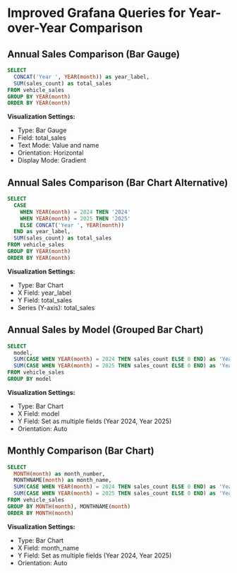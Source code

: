 # Improved Grafana Queries for Year-over-Year Comparison

## Annual Sales Comparison (Bar Gauge)
```sql
SELECT 
  CONCAT('Year ', YEAR(month)) as year_label,
  SUM(sales_count) as total_sales
FROM vehicle_sales
GROUP BY YEAR(month)
ORDER BY YEAR(month)
```

**Visualization Settings:**
- Type: Bar Gauge
- Field: total_sales
- Text Mode: Value and name
- Orientation: Horizontal
- Display Mode: Gradient

## Annual Sales Comparison (Bar Chart Alternative)
```sql
SELECT 
  CASE 
    WHEN YEAR(month) = 2024 THEN '2024'
    WHEN YEAR(month) = 2025 THEN '2025'
    ELSE CONCAT('Year ', YEAR(month))
  END as year_label,
  SUM(sales_count) as total_sales
FROM vehicle_sales
GROUP BY YEAR(month)
ORDER BY YEAR(month)
```

**Visualization Settings:**
- Type: Bar Chart
- X Field: year_label
- Y Field: total_sales
- Series (Y-axis): total_sales

## Annual Sales by Model (Grouped Bar Chart)
```sql
SELECT 
  model,
  SUM(CASE WHEN YEAR(month) = 2024 THEN sales_count ELSE 0 END) as 'Year 2024',
  SUM(CASE WHEN YEAR(month) = 2025 THEN sales_count ELSE 0 END) as 'Year 2025'
FROM vehicle_sales
GROUP BY model
```

**Visualization Settings:**
- Type: Bar Chart
- X Field: model
- Y Field: Set as multiple fields (Year 2024, Year 2025)
- Orientation: Auto

## Monthly Comparison (Bar Chart)
```sql
SELECT 
  MONTH(month) as month_number,
  MONTHNAME(month) as month_name,
  SUM(CASE WHEN YEAR(month) = 2024 THEN sales_count ELSE 0 END) as 'Year 2024',
  SUM(CASE WHEN YEAR(month) = 2025 THEN sales_count ELSE 0 END) as 'Year 2025'
FROM vehicle_sales
GROUP BY MONTH(month), MONTHNAME(month)
ORDER BY MONTH(month)
```

**Visualization Settings:**
- Type: Bar Chart
- X Field: month_name
- Y Field: Set as multiple fields (Year 2024, Year 2025)
- Orientation: Auto 